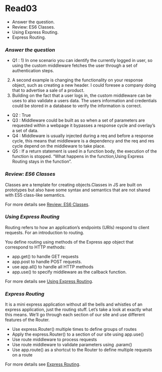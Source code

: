 # Read03
* Answer the question.
* Review: ES6 Classes.
* Using Express Routing.
* Express Routing.

### *Answer the question*
- Q1 : 1) In one scenario you can identify the currently logged in user, so using the custom middleware fetches the user through a set of authentication steps.
2) A second example is changing the functionality on your response object, such as creating a new header. I could foresee a company doing that to advertise a sale of a product.
3) Building on the fact that a user logs in, the custom middleware can be uses to also validate a users data. The users information and credentials could be stored in a database to verify the information is correct.
- Q2 : True
- Q3 : Middleware could be built as so when a set of parameters are requested within a webpage it bypasses a response cycle and overlay’s a set of data.
- Q4 : Middleware is usually injected during a req and before a response cycle, this means that middleware is a dependency and the req and res cycle depend on the middleware to take place.
- Q5 : If a return statement is used in a function body, the execution of the function is stopped. “What happens in the function,Using Express Routing stays in the function”.

### *Review: ES6 Classes*

Classes are a template for creating objects.Classes in JS are built on prototypes but also have
some syntax and semantics that are not shared with ES5 class-like semantics.

For more details see [Review: ES6 Classes](https://developer.mozilla.org/en-US/docs/Web/JavaScript/Reference/Classes).

### *Using Express Routing*
Routing refers to how an application’s endpoints (URIs) respond to client requests. For an introduction to routing.

You define routing using methods of the Express app object that correspond to HTTP methods:
- app.get() to handle GET requests 
- app.post to handle POST requests.
- use app.all() to handle all HTTP methods 
- app.use() to specify middleware as the callback function.

For more details see [Using Express Routing](https://expressjs.com/en/guide/routing.html).

### *Express Routing*
It is a mini express application without all the bells and whistles of an express application, just the routing stuff. Let’s take a look at exactly what this means. We’ll go through each section of our site and use different features of the Router.

- Use express.Router() multiple times to define groups of routes
- Apply the express.Router() to a section of our site using app.use()
- Use route middleware to process requests
- Use route middleware to validate parameters using .param()
- Use app.route() as a shortcut to the Router to define multiple requests on a route

For more details see [Express Routing](https://www.digitalocean.com/community/tutorials/learn-to-use-the-new-router-in-expressjs-4).
